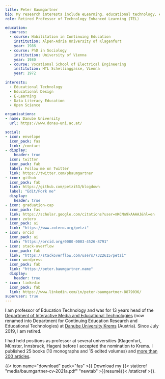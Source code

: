 ```yaml
---
title: Peter Baumgartner
bio: My research interests include eLearning, educational technology, educational design, open science and data science education.
role: Retired Professor of Technology Enhanced Learning (TEL)

education:
  courses:
  - course: Habilitation in Continuing Education
    institution: Alpen-Adria University of Klagenfurt
    year: 1986
  - course: PhD in Sociology
    institution: University of Vienna
    year: 1980
  - course: Vocational School of Electrical Engineering
    institution: HTL Schellinggasse, Vienna
    year: 1972
    
interests:
  - Educational Technology
  - Educational Design
  - E-Learning
  - Data Literacy Education
  - Open Science

organizations:
- name: Danube University
  url: https://www.donau-uni.ac.at/

social:
- icon: envelope
  icon_pack: fas
  link: /contact
- display:
    header: true
  icon: twitter
  icon_pack: fab
  label: Follow me on Twitter
  link: https://twitter.com/pbaumgartner
- icon: github
  icon_pack: fab
  link: https://github.com/petzi53/blogdown
  label: "Edit/Fork me"
  display:
    header: true
- icon: graduation-cap
  icon_pack: fas
  link: https://scholar.google.com/citations?user=mKCNn9kAAAAJ&hl=en
- icon: zotero
  icon_pack: ai
  link: "https://www.zotero.org/petzi"
- icon: orcid
  icon_pack: ai
  link: "https://orcid.org/0000-0003-4526-8791"
- icon: stack-overflow
  icon_pack: fab
  link: "https://stackoverflow.com/users/7322615/petzi"
- icon: wordpress
  icon_pack: fab
  link: "https://peter.baumgartner.name"
  display:
    header: true
- icon: linkedin
  icon_pack: fab
  link: https://www.linkedin.com/in/peter-baumgartner-8879036/
superuser: true
---
```


<p>I am professor of Education Technology and was for 13 years head of the <a href="https://www.donau-uni.ac.at/en/university/faculties/education-arts-architecture/departments/continuing-education-research-educational-technologies.html" >Department of Interactive Media and Educational Technologies</a> (now renamed into Department for Continuing Education Research and Educational Technologies) at <a href="https://www.donau-uni.ac.at/en.html">Danube University Krems</a> (Austria). Since July 2019, I am retired.</p>

<p>I had held positions as professor at several universities (Klagenfurt, Münster, Innsbruck, Hagen) before I accepted the nomination to Krems. I published 25 books (10 monographs and 15 edited volumes) and <a href="https://portfolio.peter-baumgartner.net/publication/">more than 200 articles</a>.</p>

{{< icon name="download" pack="fas" >}} Download my {{< staticref "media/baumgartner-cv-2021a.pdf" "newtab" >}}resumé{{< /staticref >}}.
